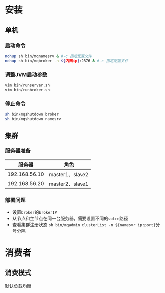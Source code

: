 # 安装

## 单机

### 启动命令

```sh
nohup sh bin/mqnamesrv & #-c 指定配置文件
nohup sh bin/mqbroker -n ${内网ip}:9876 & #-c 指定配置文件
```

### 调整JVM启动参数

```sh
vim bin/runserver.sh
vim bin/runbroker.sh
```

### 停止命令

```sh
sh bin/mqshutdown broker
sh bin/mqshutdown namesrv
```

## 集群

### 服务器准备

| 服务器        | 角色            |
| ------------- | --------------- |
| 192.168.56.10 | master1、slave2 |
| 192.168.56.20 | master2、slave1 |

### 部署问题

- 设置`broker`的`brokerIP`
- 从节点和主节点在同一台服务器，需要设置不同的`sotre`路径
- 查看集群注册状态 `sh bin/mqadmin clusterList -n ${namesvr ip:port}`分号分隔

# 消费者

## 消费模式

默认负载均衡

